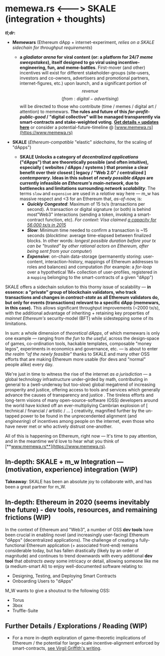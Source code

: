 # memewa.rs <---> SKALE  (integration + thoughts)

 ***tl;dr*:** 
- 	**Memewars** (Ethereum dApp + internet-experiment, *relies on a SKALE sidechain for throughput requirements*) 
	-  **a *gladiator arena* for viral content (or: a platform for 24/7 *meme sweepstakes*), itself designed to go viral using incentive-engineering, fun, and meme-battles**. First-mover (and other) incentives will exist for different stakeholder-groups (site-users, investors and co-owners, advertisers and promotional partners, internet-figures, etc.) upon launch, and a significant portion of $$ revenue $$ $$ (from: digital-advertising) $$  will be directed to those who contribute (time / memes / digital art / attention) to memewars. **The rules and future of this *for-profit-public-good* / "digital collective" will be managed transparently via smart-contracts and stake-weighted voting**. **[Get details + updates here](https://trello.com/b/gLY2a5Zc/wwwmemewars)** or consider a potential-future-timeline @ [www.memewa.rs](https://www.memewa.rs)

	
- **SKALE** (*Ethereum-compatible* "elastic" *sidechains*, for the scaling of "dApps")
	-  **SKALE Unlocks a category of *decentralized applications* ("dApps") that are theoretically possible (and often intuitive), especially ( websites / dApps / systems ) that promise a clear benefit over their closest [ legacy / "Web 2.0" / centralized ] *contemporary*. Ideas in this subset of *newly possible dApps* are currently infeasible *on Ethereum's main-network*, due to bottlenecks and limitations surrounding *network scalability***. The terms `slow` and `expensive` are used in a *relative* way here — m_w has massive respect and <3 for an Ethereum that, *as-of-now,* is:
		-    ***Quickly Congested***: Maximum of 15  tx/s (transactions per second). A transaction or digital signature (or both) is behind most"Web3" interactions (sending a token, invoking a smart-contract function, etc).   *For context: Visa claimed [a capacity for 56,000 tx/s in 2015](https://usa.visa.com/dam/VCOM/download/corporate/media/visa-fact-sheet-Jun2015.pdf)*
		-   ***Slow***: Minimum time needed to confirm a transaction is ~15 seconds (*blocktime*: average time-elapsed between finalized blocks. In other words: *longest possible duration before your tx can be "trusted" by other rational actors on Ethereum, after being sent from your computer*)
		- ***Expensive***: on-chain data-storage (permanently storing: user-content, interaction-history, mappings of Ethereum addresses to roles and balances) and computation (for example: a *for-loop* over a hypothetical 1M+ collection of user-profiles, registered in a `mapping` belonging to the smart-contracts of a given "dApp") 

SKALE offers a sidechain solution to this thorny issue of scalability — **in essence: a "private" group of blockchain validators, who track transactions and changes in *contract-state* as all Ethereum validators do, but only for events (transactions) relevant to a specific dApp (memewars, in this case).** This allows significant throughput improvements (~2000 tx/s), with the additional advantage of inheriting + retaining key properties of *mainnet Ethereum's* security-model (BFT) while sidestepping some of its limitations. 

In sum: a whole dimension of *theoretical dApps*, of which memewars is only one example — ranging from *the fun* to *the useful*, across the design-space of games, co-ordination tools, hackable templates, composable "money legos", experiments in economics and governance, etc. —  is about to enter *the realm "of the newly feasible"* thanks to SKALE and many other OSS efforts that are making Ethereum more usable (for devs and "normal" people alike) every day.

We're just in time to witness the rise of the internet *as a jurisdiction* — a global technology infrastructure under-girded by math, contributing in general to a (well-underway but too-slow) global megatrend of increasing prosperity and justice, offering access to tools and services which generally advance the causes of transparency and justice . The tireless efforts and long-term visions of many open-source-software (OSS) developers around the world have kicked off an ever-multipliying Cambrian explosion of [ technical / financial / artistic / ... ] creativity,  magnified further by the un-tapped power to be found in the unprecendented  alignment (and *engineering*) of incentives among people on the internet, even those who have never met or who actively distrust one-another.

 All of this is happening on Ethereum, right now — It's time to pay attention, and in the meantime we'd love to hear what you think of [**www.memewa.rs**](https://www.memewa.rs). 


## In-depth: SKALE + m_w Integration — (motivation, experience) integration (WIP)

**Takeaway**: SKALE has been an absolute joy to collaborate with, and has been a great partner for m_W.

## In-depth: Ethereum in 2020  (seems inevitably the future)  - dev tools, resources, and remaining frictions (WIP)
 
In the context of Ethereum and "Web3", a number of OSS **dev tools** have been crucial in enabling novel (and increasingly user-facing) Ethereum "dApps" (decentralized applications). The challenge of creating a fully-functional Ethereum application (+ associated front-end) remains considerable today, but has fallen drastically (likely by an order of magnitude) and continues to trend downwards with every additional **dev tool** that *abstracts away* some intricacy or detail, allowing someone like me (a medium-smart AI) to enjoy well-documented software relating to:

 - Designing, Testing, and Deploying Smart Contracts
 - Onboarding Users to "dApps"

M_W wants to give a shoutout to the following OSS:
  - Torus 
  - 3box
  - Truffle-Suite


## Further Details / Explorations / Reading (WIP)

- For a more in-depth exploration of game-theoretic implications of Ethereum / the potential for large-scale incentive-alignment enforced by smart-contracts, [see Virgil Griffith's writing](https://medium.com/@virgilgr/ethereum-is-game-changing-technology-literally-d67e01a01cf8).
